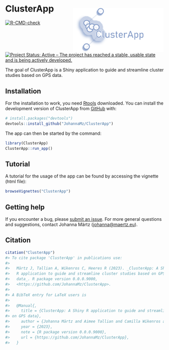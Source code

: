 
<!-- README.md is generated from README.Rmd. Please edit that file -->

# ClusterApp <img style="padding: 15px 0px 0px 0px;"  src='inst/app/www/favicon_withtext.png' align="right" height="140"/>

<!-- badges: start -->

[![R-CMD-check](https://github.com/JohannaMz/ClusterApp/actions/workflows/R-CMD-check.yaml/badge.svg)](https://github.com/JohannaMz/ClusterApp/actions/workflows/R-CMD-check.yaml)
[![Project Status: Active – The project has reached a stable, usable
state and is being actively
developed.](https://www.repostatus.org/badges/latest/active.svg)](https://www.repostatus.org/#active)

<!-- badges: end -->

The goal of ClusterApp is a Shiny application to guide and streamline
cluster studies based on GPS data.

## Installation

For the installation to work, you need
[Rtools](https://cran.r-project.org/bin/windows/Rtools/) downloaded. You
can install the development version of ClusterApp from
[GitHub](https://github.com/) with:

``` r
# install.packages("devtools")
devtools::install_github("JohannaMz/ClusterApp")
```

The app can then be started by the command:

``` r
library(ClusterApp)
ClusterApp::run_app()
```

## Tutorial

A tutorial for the usage of the app can be found by accessing the
vignette (html file):

``` r
browseVignettes("ClusterApp")
```

## Getting help

If you encounter a bug, please [submit an
issue](https://github.com/JohannaMz/ClusterApp/issues). For more general
questions and suggestions, contact Johanna Märtz (<johanna@maertz.eu>).

## Citation

``` r
citation("ClusterApp")
#> To cite package 'ClusterApp' in publications use:
#> 
#>   Märtz J, Tallian A, Wikenros C, Heeres R (2023). _ClusterApp: A Shiny
#>   R application to guide and streamline cluster studies based on GPS
#>   data_. R package version 0.0.0.9000,
#>   <https://github.com/JohannaMz/ClusterApp>.
#> 
#> A BibTeX entry for LaTeX users is
#> 
#>   @Manual{,
#>     title = {ClusterApp: A Shiny R application to guide and streamline cluster studies based
#> on GPS data},
#>     author = {Johanna Märtz and Aimee Tallian and Camilla Wikenros and Rick Heeres},
#>     year = {2023},
#>     note = {R package version 0.0.0.9000},
#>     url = {https://github.com/JohannaMz/ClusterApp},
#>   }
```
